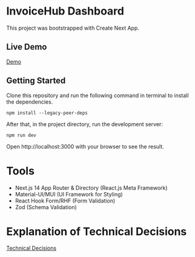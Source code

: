 # InvoiceHub Dashboard

This project was bootstrapped with Create Next App.

## Live Demo

[Demo]()

## Getting Started

Clone this repository and run the following command in terminal to install the dependencies.

```
npm install --legacy-peer-deps
```

After that, in the project directory, run the development server:

```
npm run dev
```

Open http://localhost:3000 with your browser to see the result.

# Tools

- Next.js 14 App Router & Directory (React.js Meta Framework)
- Material-UI/MUI (UI Framework for Styling)
- React Hook Form/RHF (Form Validation)
- Zod (Schema Validation)

# Explanation of Technical Decisions

[Technical Decisions](EXPLANATION.md)
